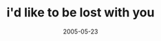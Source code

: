 ---
layout: base.njk
title : 'i&#39;d like to be lost with you' 
view_title : 'i&#39;d like to be lost with you' 
year : '2005' 
date : '2005-05-23' 
img_file : '/drawing/idliketobelostwithyou.png' 
html_file : 'idliketobelostwithyou' 
next_html : 'ihavebeenwaitingforeverforyoutohel.html' 
year_order : '78' 
permalink : "title/{{html_file}}.html"
---